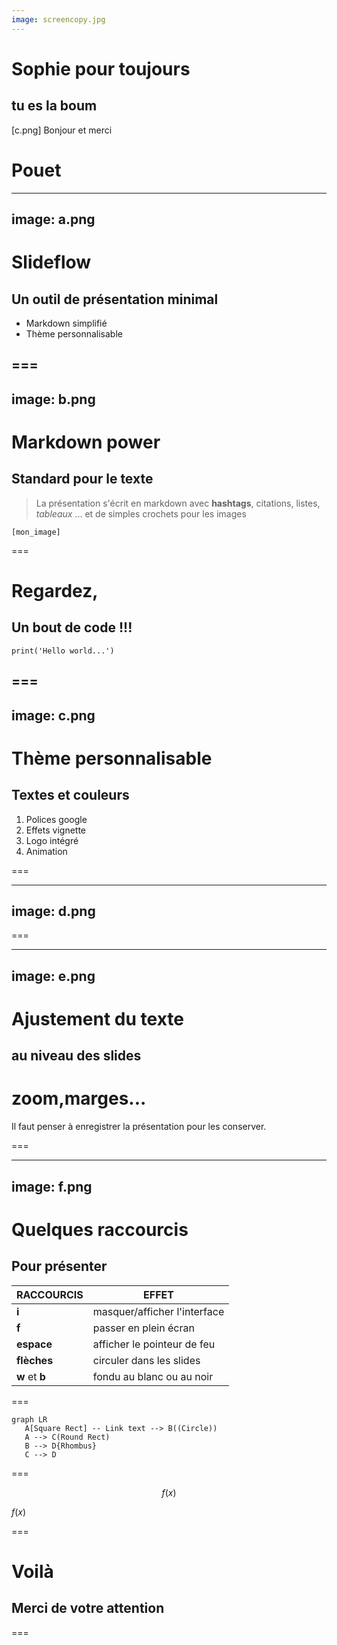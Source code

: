 ```yaml
---
image: screencopy.jpg
---
```


# Sophie pour toujours
## tu es la boum
[c.png]
Bonjour et merci 



Pouet
===



---
image: a.png
---

# Slideflow
## Un outil de présentation minimal
* Markdown simplifié
* Thème personnalisable


===
---
image: b.png
---

# Markdown power
## Standard pour le texte

> La présentation s'écrit en markdown
> avec **hashtags**, citations, listes, *tableaux*
> ... et de simples crochets pour les images

```
[mon_image]
```

===
# Regardez,
## Un bout de code !!!

```
print('Hello world...')
```
===
---
image: c.png
---
# Thème personnalisable
## Textes et couleurs

1. Polices google
2. Effets vignette
3. Logo intégré
4. Animation

===

---
image: d.png
---

===

---
image: e.png
---

# Ajustement du texte
## au niveau des slides

# **zoom**,**marges**...
Il faut penser à enregistrer 
la présentation
pour les conserver. 

===

---
image: f.png
---
# Quelques raccourcis
## Pour présenter

|RACCOURCIS|EFFET|
|--|--|
|**i**|masquer/afficher l'interface|
|**f** | passer en plein écran|
|**espace** | afficher le pointeur de feu|
|**flèches** | circuler dans les slides|
|**w** et **b** | fondu au blanc ou au noir|


===
 ```mermaid
graph LR
    A[Square Rect] -- Link text --> B((Circle))
    A --> C(Round Rect)
    B --> D{Rhombus}
    C --> D
```
===

$$f(x)$$

$f(x)$

===
# Voilà
## Merci de votre attention
===
